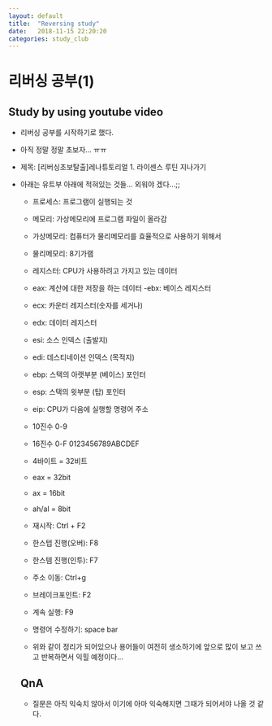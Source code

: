 ```yaml
---
layout: default
title:  "Reversing study"
date:   2018-11-15 22:20:20
categories: study_club
---
```

# 리버싱 공부(1)

## Study by using youtube video
- 리버싱 공부를 시작하기로 했다.
- 아직 정말 정말 초보자... ㅠㅠ

- 제목: [리버싱초보탈출]레나튜토리얼 1. 라이센스 루틴 지나가기
- 아래는 유트부 아래에 적혀있는 것들... 외워야 겠다...;;
    - 프로세스: 프로그램이 실행되는 것
    - 메모리: 가상메모리에 프로그램 파일이 올라감

    - 가상메모리: 컴퓨터가 물리메모리를 효율적으로 사용하기 위해서 
    - 물리메모리: 8기가램

    - 레지스터: CPU가 사용하려고 가지고 있는 데이터
    - eax: 계산에 대한 저장을 하는 데이터
    -ebx: 베이스 레지스터
    - ecx: 카운터 레지스터(숫자를 세거나)
    - edx: 데이터 레지스터
    - esi: 소스 인덱스 (출발지)
    - edi: 데스티네이션 인덱스 (목적지)
    - ebp: 스택의 아랫부분 (베이스) 포인터
    - esp: 스택의 윗부분 (탑) 포인터
    - eip: CPU가 다음에 실행할 명령어 주소

    - 10진수 0-9
    - 16진수 0-F 0123456789ABCDEF
    - 4바이트 = 32비트
    - eax   = 32bit
    - ax    = 16bit
    - ah/al = 8bit

    - 재시작: Ctrl + F2
    - 한스텝 진행(오버): F8
    - 한스템 진행(인투): F7
    - 주소 이동: Ctrl+g
    - 브레이크포인트: F2
    - 계속 실행: F9
    - 명령어 수정하기: space bar
    
   - 위와 같이 정리가 되어있으나 용어들이 여전히 생소하기에 앞으로 많이 보고 쓰고 반복하면서 익힐 예정이다...
   
   ## QnA
   * 질문은 아직 익숙치 않아서 이기에 아마 익숙해지면 그때가 되어서야 나올 것 같다.
